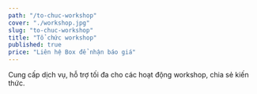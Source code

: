 ```yaml
---
path: "/to-chuc-workshop"
cover: "./workshop.jpg"
slug: "to-chuc-workshop"
title: "Tổ chức workshop"
published: true
price: "Liên hệ Box để nhận báo giá"
---
```

Cung cấp dịch vụ, hỗ trợ tối đa cho các hoạt động workshop, chia sẻ kiến thức.
